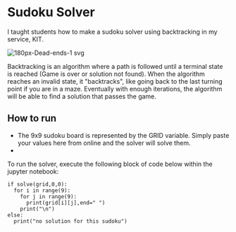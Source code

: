 # Sudoku Solver
I taught students how to make a sudoku solver using backtracking in my service, KIT.

![180px-Dead-ends-1 svg](https://github.com/Andrewzekid/Sudoku-Solver/assets/79450923/ccb11550-a598-4305-b12c-323a3525364e)

Backtracking is an algorithm where a path is followed until a terminal state is reached (Game is over or solution not found).
When the algorithm reaches an invalid state, it "backtracks", like going back to the last turning point if you are in a maze. 
Eventually with enough iterations, the algorithm will be able to find a solution that passes the game.

## How to run
* The 9x9 sudoku board is represented by the GRID variable. Simply paste your values here from online and the solver will solve them.
* 
To run the solver, execute the following block of code below within the jupyter notebook:
```
if solve(grid,0,0):
  for i in range(9):
    for j in range(9):
      print(grid[i][j],end=" ")
    print("\n")
else:
  print("no solution for this sudoku")

```
